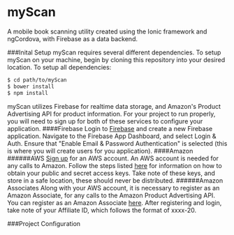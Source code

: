 myScan
=====================

A mobile book scanning utility created using the Ionic framework and ngCordova, with Firebase as a data backend.

###Inital Setup
myScan requires several different dependencies.  To setup myScan on your machine, begin by cloning this repository into your desired location.  To setup all dependencies:  
```bash
$ cd path/to/myScan
$ bower install
$ npm install
```

myScan utilizes Firebase for realtime data storage, and Amazon's Product Advertising API for product information.  For your project to run properly, you will need to sign up for both of these services to configure your application.
####Firebase
Login to [Firebase](https://www.firebase.com/login/ "Firebase") and create a new Firebase application.  Navigate to the Firebase App Dashboard, and select Login & Auth.  Ensure that "Enable Email & Password Authentication" is selected (this is where you will create users for you application).
####Amazon
######AWS
[Sign up](https://aws.amazon.com/free/ "AWS") for an AWS account.  An AWS account is needed for any calls to Amazon.  Follow the steps listed [here](http://docs.aws.amazon.com/AWSSimpleQueueService/latest/SQSGettingStartedGuide/AWSCredentials.html) for information on how to obtain your public and secret access keys.  Take note of these keys, and store in a safe location, these should never be distributed.
######Amazon Associates
Along with your AWS account, it is necessary to register as an Amazon Associate, for any calls to the Amazon Product Advertising API.  You can register as an Amazon Associate [here](https://affiliate-program.amazon.com/).  After registering and login, take note of your Affiliate ID, which follows the format of xxxx-20.

###Project Configuration
